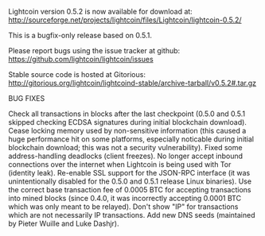 Lightcoin version 0.5.2 is now available for download at:
http://sourceforge.net/projects/lightcoin/files/Lightcoin/lightcoin-0.5.2/

This is a bugfix-only release based on 0.5.1.

Please report bugs using the issue tracker at github:
https://github.com/lightcoin/lightcoin/issues

Stable source code is hosted at Gitorious:
http://gitorious.org/lightcoin/lightcoind-stable/archive-tarball/v0.5.2#.tar.gz

BUG FIXES

Check all transactions in blocks after the last checkpoint (0.5.0 and 0.5.1 skipped checking ECDSA signatures during initial blockchain download).
Cease locking memory used by non-sensitive information (this caused a huge performance hit on some platforms, especially noticable during initial blockchain download; this was
not a security vulnerability).
Fixed some address-handling deadlocks (client freezes).
No longer accept inbound connections over the internet when Lightcoin is being used with Tor (identity leak).
Re-enable SSL support for the JSON-RPC interface (it was unintentionally disabled for the 0.5.0 and 0.5.1 release Linux binaries).
Use the correct base transaction fee of 0.0005 BTC for accepting transactions into mined blocks (since 0.4.0, it was incorrectly accepting 0.0001 BTC which was only meant to be relayed).
Don't show "IP" for transactions which are not necessarily IP transactions.
Add new DNS seeds (maintained by Pieter Wuille and Luke Dashjr).
